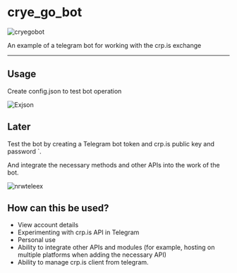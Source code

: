 # crye_go_bot

![cryegobot](https://user-images.githubusercontent.com/77910713/149604878-1bc899cc-c7d7-4d1b-8339-b5b5975355d4.jpg)


 An example of a telegram bot for working with the crp.is exchange

-----

Usage 
-----

Create config.json to test bot operation

![Exjson](https://user-images.githubusercontent.com/77910713/149604927-c3ebfde0-04e2-4950-9370-090e8b30ef8c.PNG)


Later
-----
Test the bot by creating a Telegram bot token and crp.is public key and password
`.

And integrate the necessary methods and other APIs into the work of the bot.

![nrwteleex](https://user-images.githubusercontent.com/77910713/149605039-f77d2aa2-3a3d-44cc-8314-02cbe6cfc62f.PNG)


How can this be used?
-----

* View account details
* Experimenting with crp.is API in Telegram
* Personal use
* Ability to integrate other APIs and modules (for example, hosting on multiple platforms when adding the necessary API)
* Ability to manage crp.is client from telegram.

